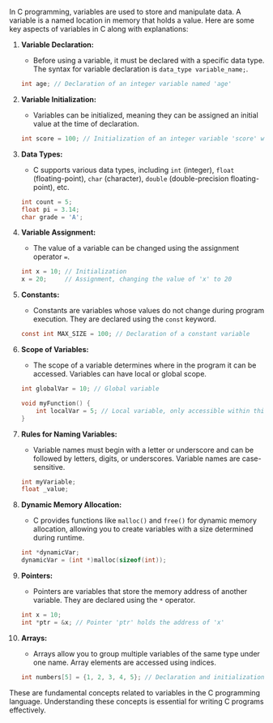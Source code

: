 In C programming, variables are used to store and manipulate data. A variable is a named location in memory that holds a value. Here are some key aspects of variables in C along with explanations:

1. **Variable Declaration:**
   - Before using a variable, it must be declared with a specific data type. The syntax for variable declaration is `data_type variable_name;`.

   ```c
   int age; // Declaration of an integer variable named 'age'
   ```

2. **Variable Initialization:**
   - Variables can be initialized, meaning they can be assigned an initial value at the time of declaration.

   ```c
   int score = 100; // Initialization of an integer variable 'score' with the value 100
   ```

3. **Data Types:**
   - C supports various data types, including `int` (integer), `float` (floating-point), `char` (character), `double` (double-precision floating-point), etc.

   ```c
   int count = 5;
   float pi = 3.14;
   char grade = 'A';
   ```

4. **Variable Assignment:**
   - The value of a variable can be changed using the assignment operator `=`.

   ```c
   int x = 10; // Initialization
   x = 20;     // Assignment, changing the value of 'x' to 20
   ```

5. **Constants:**
   - Constants are variables whose values do not change during program execution. They are declared using the `const` keyword.

   ```c
   const int MAX_SIZE = 100; // Declaration of a constant variable
   ```

6. **Scope of Variables:**
   - The scope of a variable determines where in the program it can be accessed. Variables can have local or global scope.

   ```c
   int globalVar = 10; // Global variable

   void myFunction() {
       int localVar = 5; // Local variable, only accessible within this function
   }
   ```

7. **Rules for Naming Variables:**
   - Variable names must begin with a letter or underscore and can be followed by letters, digits, or underscores. Variable names are case-sensitive.

   ```c
   int myVariable;
   float _value;
   ```

8. **Dynamic Memory Allocation:**
   - C provides functions like `malloc()` and `free()` for dynamic memory allocation, allowing you to create variables with a size determined during runtime.

   ```c
   int *dynamicVar;
   dynamicVar = (int *)malloc(sizeof(int));
   ```

9. **Pointers:**
   - Pointers are variables that store the memory address of another variable. They are declared using the `*` operator.

   ```c
   int x = 10;
   int *ptr = &x; // Pointer 'ptr' holds the address of 'x'
   ```

10. **Arrays:**
    - Arrays allow you to group multiple variables of the same type under one name. Array elements are accessed using indices.

    ```c
    int numbers[5] = {1, 2, 3, 4, 5}; // Declaration and initialization of an integer array
    ```

These are fundamental concepts related to variables in the C programming language. Understanding these concepts is essential for writing C programs effectively.
